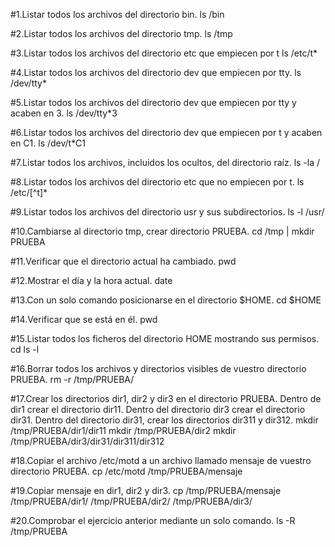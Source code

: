 #1.Listar todos los archivos del directorio bin.
ls /bin

#2.Listar todos los archivos del directorio tmp.
ls /tmp

#3.Listar todos los archivos del directorio etc que empiecen por t
ls /etc/t*

#4.Listar todos los archivos del directorio dev que empiecen por tty.
ls /dev/tty*

#5.Listar todos los archivos del directorio dev que empiecen por tty y acaben en 3.
ls /dev/tty*3

#6.Listar todos los archivos del directorio dev que empiecen por t y acaben en C1.
ls /dev/t*C1

#7.Listar todos los archivos, incluidos los ocultos, del directorio raíz.
ls -la /

#8.Listar todos los archivos del directorio etc que no empiecen por t.
ls /etc/[^t]*

#9.Listar todos los archivos del directorio usr y sus subdirectorios.
ls -l /usr/

#10.Cambiarse al directorio tmp, crear directorio PRUEBA.
cd /tmp | mkdir PRUEBA

#11.Verificar que el directorio actual ha cambiado.
pwd

#12.Mostrar el día y la hora actual.
date

#13.Con un solo comando posicionarse en el directorio $HOME.
cd $HOME

#14.Verificar que se está en él.
pwd

#15.Listar todos los ficheros del directorio HOME mostrando sus permisos.
cd ls -l


#16.Borrar todos los archivos y directorios visibles de vuestro directorio PRUEBA.
rm -r /tmp/PRUEBA/

#17.Crear los directorios dir1, dir2 y dir3 en el directorio PRUEBA. Dentro de dir1 crear el directorio dir11. Dentro del directorio dir3 crear el directorio dir31. Dentro del directorio dir31, crear los directorios dir311 y dir312.
mkdir /tmp/PRUEBA/dir1/dir11
mkdir /tmp/PRUEBA/dir2
mkdir /tmp/PRUEBA/dir3/dir31/dir311/dir312

#18.Copiar el archivo /etc/motd a un archivo llamado mensaje de vuestro directorio PRUEBA.
cp /etc/motd /tmp/PRUEBA/mensaje

#19.Copiar mensaje en dir1, dir2 y dir3.
cp /tmp/PRUEBA/mensaje /tmp/PRUEBA/dir1/ /tmp/PRUEBA/dir2/ /tmp/PRUEBA/dir3/

#20.Comprobar el ejercicio anterior mediante un solo comando.
ls -R /tmp/PRUEBA




